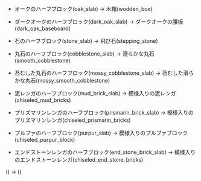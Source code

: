 - オークのハーフブロック(oak_slab) -> 木箱(wodden_box)
- ダークオークのハーフブロック(dark_oak_slab) -> ダークオークの腰板(dark_oak_baseboard)

- 石のハーフブロック(stone_slab) -> 飛び石(stepping_stone)
- 丸石のハーフブロック(cobblestone_slab) -> 滑らかな丸石(smooth_cobblestone)
- 苔むした丸石のハーフブロック(mossy_cobblestone_slab) -> 苔むした滑らかな丸石(mossy_smooth_cobblestone)


- 泥レンガのハーフブロック(mud_brick_slab) -> 模様入りの泥レンガ(chiseled_mud_bricks)
- プリズマリンレンガのハーフブロック(prismarin_brick_slab) -> 模様入りのプリズマリンレンガ(chiseled_prismarin_bricks)
- プルプァのハーフブロック(purpur_slab) -> 模様入りのプルプァブロック(chiseled_purpur_block)
- エンドストーンレンガのハーフブロック(end_stone_brick_slab) -> 模様入りのエンドストーンレンガ(chiseled_end_stone_bricks)

() -> ()